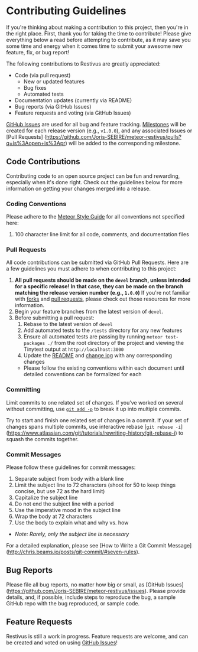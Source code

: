 # Contributing Guidelines

If you're thinking about making a contribution to this project, then you're in the right place.
First, thank you for taking the time to contribute! Please give everything below a read before
attempting to contribute, as it may save you some time and energy when it comes time to submit
your awesome new feature, fix, or bug report!

The following contributions to Restivus are greatly appreciated:
- Code (via pull request)
  - New or updated features
  - Bug fixes
  - Automated tests 
- Documentation updates (currently via README)
- Bug reports (via GitHub Issues)
- Feature requests and voting (via GitHub Issues)

[GitHub Issues](https://github.com/Joris-SEBIRE/meteor-restivus/issues) are used for all bug and feature 
tracking. [Milestones](https://github.com/Joris-SEBIRE/meteor-restivus/milestones) will be created for 
each release version (e.g., `v1.0.0`), and any associated Issues or [Pull Requests]
(https://github.com/Joris-SEBIRE/meteor-restivus/pulls?q=is%3Aopen+is%3Apr) will be added to the 
corresponding milestone. 


## Code Contributions

Contributing code to an open source project can be fun and rewarding, especially when it's done
right. Check out the guidelines below for more information on getting your changes merged into a
release.

### Coding Conventions

Please adhere to the [Meteor Style Guide](https://github.com/meteor/meteor/wiki/Meteor-Style-Guide) 
for all conventions not specified here:

1. 100 character line limit for all code, comments, and documentation files


### Pull Requests

All code contributions can be submitted via GitHub Pull Requests. Here are a few guidelines you
must adhere to when contributing to this project:

1. **All pull requests should be made on the `devel` branch, unless intended for a specific release! 
   In that case, they can be made on the branch matching the release version number (e.g., 
   `1.0.0`)** If you're not familiar with [forks](https://help.github.com/articles/fork-a-repo/) and 
   [pull requests](https://help.github.com/articles/using-pull-requests/), please check out those 
   resources for more information.
1. Begin your feature branches from the latest version of `devel`.
1. Before submitting a pull request:
   1. Rebase to the latest version of `devel`
   1. Add automated tests to the `/tests` directory for any new features 
   1. Ensure all automated tests are passing by running `meteor test-packages ./` from the root
      directory of the project and viewing the Tinytest output at `http://localhost:3000`
   1. Update the [README](https://github.com/Joris-SEBIRE/meteor-restivus/blob/devel/README.md) and 
      [change log](https://github.com/Joris-SEBIRE/meteor-restivus/blob/devel/CHANGELOG.md) with any 
      corresponding changes
     - Please follow the existing conventions within each document until detailed conventions can 
       be formalized for each

### Committing

Limit commits to one related set of changes. If you’ve worked on several without committing, use
[`git add -p`](http://nuclearsquid.com/writings/git-add/) to break it up into multiple commits.

Try to start and finish one related set of changes in a commit. If your set of changes spans
multiple commits, use interactive rebase [`git rebase -i`]
(https://www.atlassian.com/git/tutorials/rewriting-history/git-rebase-i) to squash the commits
together.

### Commit Messages

Please follow these guidelines for commit messages:

1. Separate subject from body with a blank line
1. Limit the subject line to 72 characters (shoot for 50 to keep things concise, but use 72 as the 
   hard limit)
1. Capitalize the subject line
1. Do not end the subject line with a period
1. Use the imperative mood in the subject line
1. Wrap the body at 72 characters
1. Use the body to explain what and why vs. how
  - _Note: Rarely, only the subject line is necessary_

For a detailed explanation, please see [How to Write a Git Commit Message]
(http://chris.beams.io/posts/git-commit/#seven-rules).


## Bug Reports

Please file all bug reports, no matter how big or small, as [GitHub Issues]
(https://github.com/Joris-SEBIRE/meteor-restivus/issues). Please provide details, and, if possible,
include steps to reproduce the bug, a sample GitHub repo with the bug reproduced, or sample code.


## Feature Requests

Restivus is still a work in progress. Feature requests are welcome, and can be created and voted on
using [GitHub Issues](https://github.com/Joris-SEBIRE/meteor-restivus/issues)!
